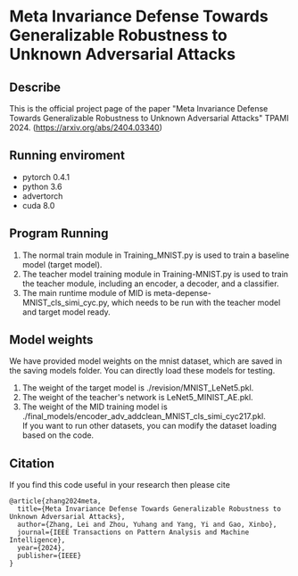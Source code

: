 ﻿# Meta Invariance Defense Towards Generalizable Robustness to Unknown Adversarial Attacks

## Describe
This is the official project page of the paper "Meta Invariance Defense Towards Generalizable Robustness to Unknown Adversarial Attacks" TPAMI 2024.
(https://arxiv.org/abs/2404.03340)
## Running enviroment
- pytorch 0.4.1
- python 3.6
- advertorch 
- cuda 8.0

## Program Running
1. The normal train module in Training_MNIST.py is used to train a baseline model (target model).
2. The teacher model training module in Training-MNIST.py is used to train the teacher module, including an encoder, a decoder, and a classifier.
3. The main runtime module of MID is meta-depense-MNIST_cls_simi_cyc.py, which needs to be run with the teacher model and target model ready.

## Model weights
We have provided model weights on the mnist dataset, which are saved in the saving models folder. You can directly load these models for testing.
1. The weight of the target model is ./revision/MNIST_LeNet5.pkl.
2. The weight of the teacher's network is LeNet5_MINIST_AE.pkl. 
3. The weight of the MID training model is ./final_models/encoder_adv_addclean_MNIST_cls_simi_cyc217.pkl.  
If you want to run other datasets, you can modify the dataset loading based on the code.

## Citation
If you find this code useful in your research then please cite
~~~
@article{zhang2024meta,
  title={Meta Invariance Defense Towards Generalizable Robustness to Unknown Adversarial Attacks},
  author={Zhang, Lei and Zhou, Yuhang and Yang, Yi and Gao, Xinbo},
  journal={IEEE Transactions on Pattern Analysis and Machine Intelligence},
  year={2024},
  publisher={IEEE}
}